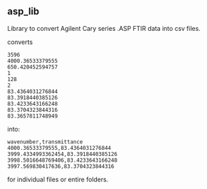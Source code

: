 ## asp_lib


Library to convert Agilent Cary series .ASP FTIR data into csv files.

converts 

```
3596
4000.36533379555
650.420452594757
1
128
2
83.4364031276844
83.3918440385126
83.4233643166248
83.3704323844316
83.3657811748949
```
into:


```csv
wavenumber,transmittance
4000.36533379555,83.4364031276844
3999.4334993362454,83.3918440385126
3998.5016648769406,83.4233643166248
3997.569830417636,83.3704323844316
```
for individual files or entire folders.